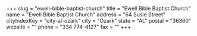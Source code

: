 +++
slug = "ewell-bible-baptist-church"
title = "Ewell Bible Baptist Church"
name = "Ewell Bible Baptist Church"
address = "64 Susie Street"
cityIndexKey = "city-al-ozark"
city = "Ozark"
state = "AL"
postal = "36360"
website = ""
phone = "334 774-4127"
fax = ""
+++
